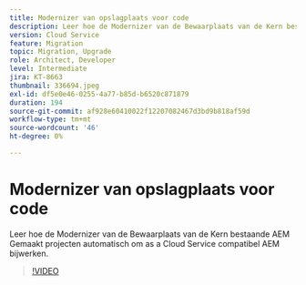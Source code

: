 ```yaml
---
title: Modernizer van opslagplaats voor code
description: Leer hoe de Modernizer van de Bewaarplaats van de Kern bestaande AEM Gemaakt projecten automatisch om as a Cloud Service compatibel AEM bijwerken.
version: Cloud Service
feature: Migration
topic: Migration, Upgrade
role: Architect, Developer
level: Intermediate
jira: KT-8663
thumbnail: 336694.jpeg
exl-id: df5e0e46-0255-4a77-b85d-b6520c871879
duration: 194
source-git-commit: af928e60410022f12207082467d3bd9b818af59d
workflow-type: tm+mt
source-wordcount: '46'
ht-degree: 0%

---
```


# Modernizer van opslagplaats voor code

Leer hoe de Modernizer van de Bewaarplaats van de Kern bestaande AEM Gemaakt projecten automatisch om as a Cloud Service compatibel AEM bijwerken.

>[!VIDEO](https://video.tv.adobe.com/v/336694?quality=12&learn=on)
